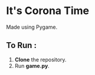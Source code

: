 # It's Corona Time
Made using Pygame.

## To Run :
1. **Clone** the repository.
2. Run **game.py**.
